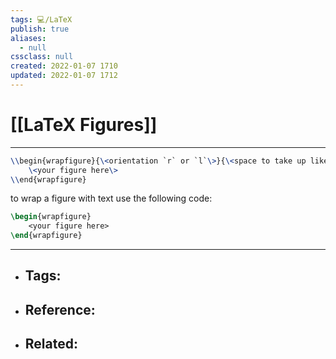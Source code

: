 ```yaml
---
tags: 💻️/LaTeX
publish: true
aliases:
  - null
cssclass: null
created: 2022-01-07 1710
updated: 2022-01-07 1712
---
```


# [[LaTeX Figures]]

---

```latex
\\begin{wrapfigure}{\<orientation `r` or `l`\>}{\<space to take up like 3in\>}
	\<your figure here\>
\\end{wrapfigure}
```

to wrap a figure with text use the following code:

```latex
\begin{wrapfigure}
    <your figure here>
\end{wrapfigure}
```

---

- Tags: 
	- 
- Reference:
	- 
- Related:
	- 
